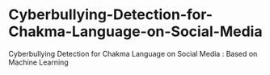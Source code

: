 # Cyberbullying-Detection-for-Chakma-Language-on-Social-Media
Cyberbullying Detection for Chakma Language on Social Media : Based on Machine Learning
